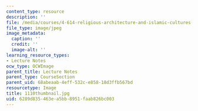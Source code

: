 ```yaml
---
content_type: resource
description: ''
file: /media/courses/4-614-religious-architecture-and-islamic-cultures-fall-2002/6289d835463ea5bb8951faab826bc003_1110thumbnail.jpg
file_type: image/jpeg
image_metadata:
  caption: ''
  credit: ''
  image-alt: ''
learning_resource_types:
- Lecture Notes
ocw_type: OCWImage
parent_title: Lecture Notes
parent_type: CourseSection
parent_uid: 68abeaab-4eff-532c-e858-18d3ffb567bd
resourcetype: Image
title: 1110thumbnail.jpg
uid: 6289d835-463e-a5bb-8951-faab826bc003
---
```

